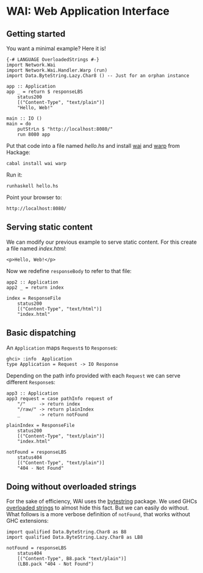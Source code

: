 <!-- Generated from README.lhs, do not modify! -->
WAI: Web Application Interface
==============================

Getting started
---------------

You want a minimal example? Here it is!

    {-# LANGUAGE OverloadedStrings #-}
    import Network.Wai
    import Network.Wai.Handler.Warp (run)
    import Data.ByteString.Lazy.Char8 () -- Just for an orphan instance

    app :: Application
    app _ = return $ responseLBS
        status200
        [("Content-Type", "text/plain")]
        "Hello, Web!"

    main :: IO ()
    main = do
        putStrLn $ "http://localhost:8080/"
        run 8080 app

Put that code into a file named _hello.hs_ and install [wai] and [warp] from Hackage:

    cabal install wai warp

Run it:

    runhaskell hello.hs

Point your browser to:

    http://localhost:8080/


Serving static content
----------------------

We can modify our previous example to serve static content. For this create a file named _index.html_:

    <p>Hello, Web!</p>

Now we redefine `responseBody` to refer to that file:

    app2 :: Application
    app2 _ = return index

    index = ResponseFile
        status200
        [("Content-Type", "text/html")]
        "index.html"


Basic dispatching
-----------------

An `Application` maps `Request`s to `Response`s:

    ghci> :info  Application
    type Application = Request -> IO Response

Depending on the path info provided with each `Request` we can serve different `Response`s:

    app3 :: Application
    app3 request = case pathInfo request of
        "/"     -> return index
        "/raw/" -> return plainIndex
        _       -> return notFound

    plainIndex = ResponseFile
        status200
        [("Content-Type", "text/plain")]
        "index.html"

    notFound = responseLBS
        status404
        [("Content-Type", "text/plain")]
        "404 - Not Found"


Doing without overloaded strings
--------------------------------

For the sake of efficiency, WAI uses the [bytestring] package.  We used GHCs [overloaded strings] to almost hide this fact. But we can easily do without.  What follows is a more verbose definition of `notFound`, that works without GHC extensions:

    import qualified Data.ByteString.Char8 as B8
    import qualified Data.ByteString.Lazy.Char8 as LB8

    notFound = responseLBS
        status404
        [("Content-Type", B8.pack "text/plain")]
        (LB8.pack "404 - Not Found")


 [wai]: http://hackage.haskell.org/package/wai
 [warp]: http://hackage.haskell.org/package/warp
 [overloaded strings]: http://www.haskell.org/ghc/docs/latest/html/users_guide/type-class-extensions.html#overloaded-strings
 [bytestring]: http://hackage.haskell.org/package/bytestring
